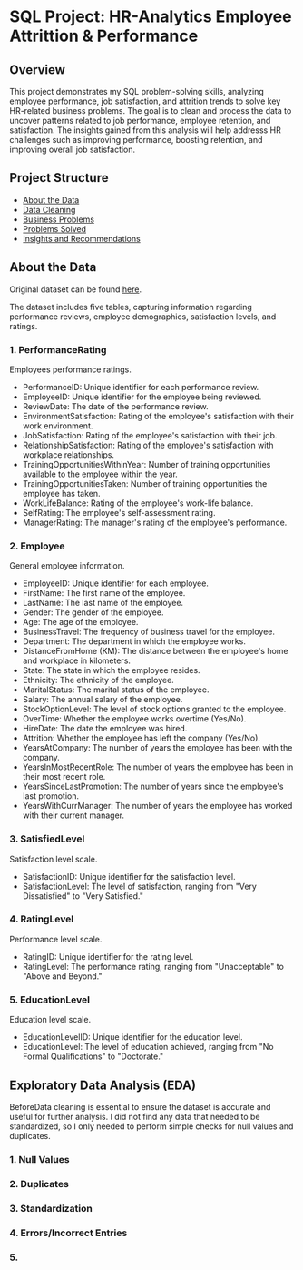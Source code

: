# SQL Project: HR-Analytics Employee Attrittion & Performance

## Overview

This project demonstrates my SQL problem-solving skills, analyzing employee performance, job satisfaction, and attrition trends to solve key HR-related business problems. The goal is to clean and process the data to uncover patterns related to job performance, employee retention, and satisfaction. The insights gained from this analysis will help addresss HR challenges such as improving performance, boosting retention, and improving overall job satisfaction.

## Project Structure

- [About the Data](#about-the-data)
- [Data Cleaning](#data-cleaning)
- [Business Problems](#business-problems)
- [Problems Solved](#problems-solved)
- [Insights and Recommendations](#insights-and-recommendations)

## About the Data

Original dataset can be found [here](https://www.kaggle.com/datasets/mahmoudemadabdallah/hr-analytics-employee-attrition-and-performance/data?select=Employee.csv).

The dataset includes five tables, capturing information regarding performance reviews, employee demographics, satisfaction levels, and ratings.

### 1. PerformanceRating

Employees performance ratings.
- PerformanceID: Unique identifier for each performance review.
- EmployeeID: Unique identifier for the employee being reviewed.
- ReviewDate: The date of the performance review.
- EnvironmentSatisfaction: Rating of the employee's satisfaction with their work environment.
- JobSatisfaction: Rating of the employee's satisfaction with their job.
- RelationshipSatisfaction: Rating of the employee's satisfaction with workplace relationships.
- TrainingOpportunitiesWithinYear: Number of training opportunities available to the employee within the year.
- TrainingOpportunitiesTaken: Number of training opportunities the employee has taken.
- WorkLifeBalance: Rating of the employee's work-life balance.
- SelfRating: The employee's self-assessment rating.
- ManagerRating: The manager's rating of the employee's performance.

### 2. Employee

General employee information.
- EmployeeID: Unique identifier for each employee.
- FirstName: The first name of the employee.
- LastName: The last name of the employee.
- Gender: The gender of the employee.
- Age: The age of the employee.
- BusinessTravel: The frequency of business travel for the employee.
- Department: The department in which the employee works.
- DistanceFromHome (KM): The distance between the employee's home and workplace in kilometers.
- State: The state in which the employee resides.
- Ethnicity: The ethnicity of the employee.
- MaritalStatus: The marital status of the employee.
- Salary: The annual salary of the employee.
- StockOptionLevel: The level of stock options granted to the employee.
- OverTime: Whether the employee works overtime (Yes/No).
- HireDate: The date the employee was hired.
- Attrition: Whether the employee has left the company (Yes/No).
- YearsAtCompany: The number of years the employee has been with the company.
- YearsInMostRecentRole: The number of years the employee has been in their most recent role.
- YearsSinceLastPromotion: The number of years since the employee's last promotion.
- YearsWithCurrManager: The number of years the employee has worked with their current manager.

### 3. SatisfiedLevel

Satisfaction level scale.
- SatisfactionID: Unique identifier for the satisfaction level.
- SatisfactionLevel: The level of satisfaction, ranging from "Very Dissatisfied" to "Very Satisfied."

### 4. RatingLevel

Performance level scale.
- RatingID: Unique identifier for the rating level.
- RatingLevel: The performance rating, ranging from "Unacceptable" to "Above and Beyond."

### 5. EducationLevel

Education level scale.
- EducationLevelID: Unique identifier for the education level.
- EducationLevel: The level of education achieved, ranging from "No Formal Qualifications" to "Doctorate."

## Exploratory Data Analysis (EDA)

BeforeData cleaning is essential to ensure the dataset is accurate and useful for further analysis. I did not find any data that needed to be standardized, so I only needed to perform simple checks for null values and duplicates.

### 1. Null Values


### 2. Duplicates



### 3. Standardization




### 4. Errors/Incorrect Entries



### 5. 
